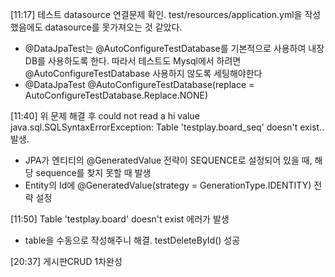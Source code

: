 [11:17] 테스트 datasource 연결문제 확인.
test/resources/application.yml을 작성했음에도 datasource를 못가져오는 것 같았다.
-  @DataJpaTest는 @AutoConfigureTestDatabase를 기본적으로 사용하여 내장DB를 사용하도록 한다. 따라서 테스트도 Mysql에서 하려면@AutoConfigureTestDatabase 사용하지 않도록 세팅해야한다
- @DataJpaTest
  @AutoConfigureTestDatabase(replace = AutoConfigureTestDatabase.Replace.NONE)

[11:40] 위 문제 해결 후 could not read a hi value java.sql.SQLSyntaxErrorException: Table 'testplay.board_seq' doesn't exist.. 발생.

- JPA가 엔티티의 @GeneratedValue 전략이 SEQUENCE로 설정되어 있을 때, 해당 sequence를 찾지 못할 때 발생
- Entity의 Id에 @GeneratedValue(strategy = GenerationType.IDENTITY) 전략 설정

[11:50] Table 'testplay.board' doesn't exist 에러가 발생
- table을 수동으로 작성해주니 해결. testDeleteById() 성공

[20:37] 게시판CRUD 1차완성
